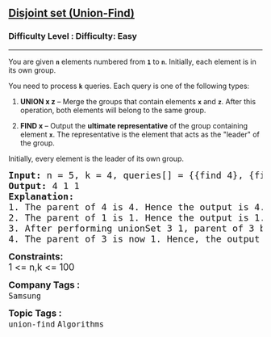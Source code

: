 <h2><a href="https://www.geeksforgeeks.org/problems/disjoint-set-union-find/1">Disjoint set (Union-Find)</a></h2><h3>Difficulty Level : Difficulty: Easy</h3><hr><div class="problems_problem_content__Xm_eO"><p data-start="199" data-end="296">You are given <strong><code data-start="213" data-end="216">n</code></strong> elements numbered from <strong><code data-start="240" data-end="243">1</code></strong> to <strong><code data-start="247" data-end="250">n</code></strong>. Initially, each element is in its own group.</p>
<p data-start="298" data-end="372">You need to process <strong><code data-start="318" data-end="321">k</code></strong> queries. Each query is one of the following types:</p>
<ol data-start="374" data-end="677">
<li data-start="374" data-end="511">
<p data-start="377" data-end="511"><strong data-start="377" data-end="390">UNION x z</strong> – Merge the groups that contain elements <strong><code data-start="432" data-end="435">x</code></strong> and <strong><code data-start="440" data-end="443">z</code></strong>. After this operation, both elements will belong to the same group.</p>
</li>
<li data-start="512" data-end="677">
<p data-start="515" data-end="677"><strong data-start="515" data-end="525">FIND x</strong> – Output the <strong data-start="539" data-end="566">ultimate representative</strong> of the group containing element <strong><code data-start="599" data-end="602">x</code></strong>. The representative is the element that acts as the "leader" of the group.</p>
</li>
</ol>
<p data-start="679" data-end="735">Initially, every element is the leader of its own group.</p>
<pre><span style="font-size: 18px;"><strong>Input: </strong>n = 5, k = 4, queries[] = {{find 4}, {find 1}, {unionSet 3 1}, {find 3}}
<strong>Output: </strong>4 1 1
<strong>Explanation:</strong>
1. The parent of 4 is 4. Hence the output is 4.
2. The parent of 1 is 1. Hence the output is 1.
3. After performing unionSet 3 1, parent of 3 becomes 1, since, parent of 1 is currently 1 itself.
4. The parent of 3 is now 1. Hence, the output is 1.</span>
</pre>
<p><span style="font-size: 18px;"><strong>Constraints:</strong><br>1 &lt;= n,k &lt;= 100</span></p></div><p><span style=font-size:18px><strong>Company Tags : </strong><br><code>Samsung</code>&nbsp;<br><p><span style=font-size:18px><strong>Topic Tags : </strong><br><code>union-find</code>&nbsp;<code>Algorithms</code>&nbsp;